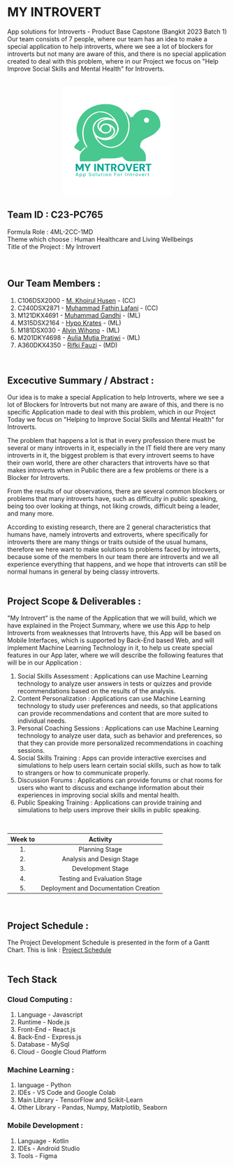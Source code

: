 # MY INTROVERT
App solutions for Introverts - Product Base Capstone (Bangkit 2023 Batch 1)\
Our team consists of 7 people, where our team has an idea to make a special application to help introverts, where we see a lot of blockers for introverts but not many are aware of this, and there is no special application created to deal with this problem, where in our Project we focus on "Help Improve Social Skills and Mental Health" for Introverts.\
<br />
  
<p align="center">
  <img src='https://github.com/My-Introvert/.github/blob/main/profile/Logo%20My%20Introvert%20-%20Versi%20Teks%20%26%20Tagline.png' alt="This is Logo Image" width="250">
</p>
  
## Team ID : C23-PC765
Formula Role : 4ML-2CC-1MD\
Theme which choose : Human Healthcare and Living Wellbeings\
Title of the Project : My Introvert\
<br /> <br />
  
## Our Team Members :
1.  C106DSX2000 - [M. Khoirul Husen](https://www.linkedin.com/in/hoirulhusen08/) - (CC)
2.  C240DSX2871 - [Muhammad Fathin Lafani](https://www.linkedin.com/in/) - (CC)
3.  M121DKX4691 - [Muhammad Gandhi](https://www.linkedin.com/in/) - (ML)
4.  M315DSX2164 - [Hypo Krates](https://www.linkedin.com/in/) - (ML)
5.  M181DSX030 - [Alvin Wihono](https://www.linkedin.com/in/) - (ML)
6.  M201DKY4698 - [Aulia Mutia Pratiwi](https://www.linkedin.com/in/) - (ML)
7.  A360DKX4350 - [Rifki Fauzi](https://www.linkedin.com/in/) - (MD)
<br />
    
## Excecutive Summary / Abstract :
Our idea is to make a special Application to help Introverts, where we see a lot of Blockers for Introverts but not many are aware of this, and there is no specific Application made to deal with this problem, which in our Project Today we focus on "Helping to Improve Social Skills and Mental Health" for Introverts.

The problem that happens a lot is that in every profession there must be several or many introverts in it, especially in the IT field there are very many introverts in it, the biggest problem is that every introvert seems to have their own world, there are other characters that introverts have so that makes introverts when in Public there are a few problems or there is a Blocker for Introverts.

From the results of our observations, there are several common blockers or problems that many introverts have, such as difficulty in public speaking, being too over looking at things, not liking crowds, difficult being a leader, and many more.

According to existing research, there are 2 general characteristics that humans have, namely introverts and extroverts, where specifically for introverts there are many things or traits outside of the usual humans, therefore we here want to make solutions to problems faced by introverts, because some of the members In our team there are introverts and we all experience everything that happens, and we hope that introverts can still be normal humans in general by being classy introverts.
<br /> <br />
  
## Project Scope & Deliverables :
"My Introvert" is the name of the Application that we will build, which we have explained in the Project Summary, where we use this App to help Introverts from weaknesses that Introverts have, this App will be based on Mobile Interfaces, which is supported by Back-End based Web, and will implement Machine Learning Technology in it, to help us create special features in our App later, where we will describe the following features that will be in our Application :
1. Social Skills Assessment : Applications can use Machine Learning technology to analyze user answers in tests or quizzes and provide recommendations based on the results of the analysis.
2. Content Personalization : Applications can use Machine Learning technology to study user preferences and needs, so that applications can provide recommendations and content that are more suited to individual needs.
3. Personal Coaching Sessions : Applications can use Machine Learning technology to analyze user data, such as behavior and preferences, so that they can provide more personalized recommendations in coaching sessions.
4. Social Skills Training : Apps can provide interactive exercises and simulations to help users learn certain social skills, such as how to talk to strangers or how to communicate properly.
5. Discussion Forums : Applications can provide forums or chat rooms for users who want to discuss and exchange information about their experiences in improving social skills and mental health.
6. Public Speaking Training : Applications can provide training and simulations to help users improve their skills in public speaking.
<br />
  
| Week to | Activity                              |
|:-------:|:-------------------------------------:|
| 1.      | Planning Stage                        |
| 2.      | Analysis and Design Stage             |
| 3.      | Development Stage                     |
| 4.      | Testing and Evaluation Stage          |
| 5.      | Deployment and Documentation Creation |
<br />
  
## Project Schedule :
The Project Development Schedule is presented in the form of a Gantt Chart.
This is link : [Project Schedule](https://docs.google.com/spreadsheets/d/1tf7hJB7LhLQQSmoaN3glAcT7bLLK4bHF4bIKVFq9ll8/edit?usp=sharing)
<br /> <br />
  
## Tech Stack
### Cloud Computing :
1. Language - Javascript
2. Runtime - Node.js
3. Front-End - React.js
4. Back-End - Express.js
5. Database - MySql
6. Cloud - Google Cloud Platform
  
### Machine Learning :
1. language - Python
2. IDEs - VS Code and Google Colab
3. Main Library - TensorFlow and Scikit-Learn
4. Other Library - Pandas, Numpy, Matplotlib, Seaborn
  
### Mobile Development :
1. Language - Kotlin
2. IDEs - Android Studio
3. Tools - Figma













